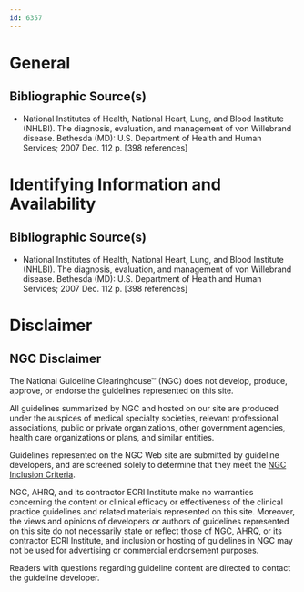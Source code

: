 ```yaml
---
id: 6357
---
```


# General

## Bibliographic Source(s)

- National Institutes of Health, National Heart, Lung, and Blood Institute (NHLBI). The diagnosis, evaluation, and management of von Willebrand disease. Bethesda (MD): U.S. Department of Health and Human Services; 2007 Dec. 112 p. [398 references]

# Identifying Information and Availability

## Bibliographic Source(s)

- National Institutes of Health, National Heart, Lung, and Blood Institute (NHLBI). The diagnosis, evaluation, and management of von Willebrand disease. Bethesda (MD): U.S. Department of Health and Human Services; 2007 Dec. 112 p. [398 references]

# Disclaimer

## NGC Disclaimer

The National Guideline Clearinghouse™ (NGC) does not develop, produce, approve, or endorse the guidelines represented on this site.

All guidelines summarized by NGC and hosted on our site are produced under the auspices of medical specialty societies, relevant professional associations, public or private organizations, other government agencies, health care organizations or plans, and similar entities.

Guidelines represented on the NGC Web site are submitted by guideline developers, and are screened solely to determine that they meet the [NGC Inclusion Criteria](/help-and-about/summaries/inclusion-criteria).

NGC, AHRQ, and its contractor ECRI Institute make no warranties concerning the content or clinical efficacy or effectiveness of the clinical practice guidelines and related materials represented on this site. Moreover, the views and opinions of developers or authors of guidelines represented on this site do not necessarily state or reflect those of NGC, AHRQ, or its contractor ECRI Institute, and inclusion or hosting of guidelines in NGC may not be used for advertising or commercial endorsement purposes.

Readers with questions regarding guideline content are directed to contact the guideline developer.

